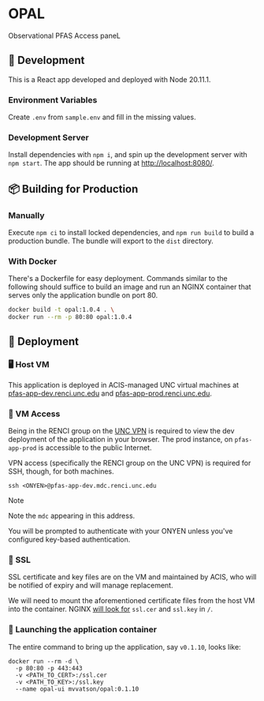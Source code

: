 # OPAL
Observational PFAS Access paneL

## 🚧 Development

This is a React app developed and deployed with Node 20.11.1.

### Environment Variables

Create `.env` from `sample.env` and fill in the missing values.

### Development Server

Install dependencies with `npm i`, and spin up the development server with `npm start`.
The app should be running at [http://localhost:8080/](http://localhost:8080/).

## 📦 Building for Production

### Manually

Execute `npm ci` to install locked dependencies, and `npm run build` to build a production bundle. The bundle will export to the `dist` directory.

### With Docker

There's a Dockerfile for easy deployment.
Commands similar to the following should suffice to build an image
and run an NGINX container that serves only the application bundle on port 80.

```bash
docker build -t opal:1.0.4 . \
docker run --rm -p 80:80 opal:1.0.4
```

## 🚢 Deployment

### 🖥 Host VM

This application is deployed in ACIS-managed UNC virtual machines at [pfas-app-dev.renci.unc.edu](https://pfas-app-dev.renci.unc.edu) and [pfas-app-prod.renci.unc.edu](https://pfas-app-prod.renci.unc.edu).

### 🪪 VM Access

Being in the RENCI group on the [UNC VPN](https://vpn.unc.edu) is required to view the dev deployment of the application in your browser. The prod instance, on `pfas-app-prod` is accessible to the public Internet.

VPN access (specifically the RENCI group on the UNC VPN) is required for SSH, though, for both machines. 

```
ssh <ONYEN>@pfas-app-dev.mdc.renci.unc.edu
```

> [!NOTE]
> Note the `mdc` appearing in this address.

You will be prompted to authenticate with your ONYEN unless you've configured key-based authentication.

### 🔑 SSL

SSL certificate and key files are on the VM and maintained by ACIS, who will be notified of expiry and will manage replacement.

We will need to mount the aforementioned certificate files from the host VM into the container. NGINX [will look for](./server.conf) `ssl.cer` and `ssl.key` in `/`.

### 🚀 Launching the application container

The entire command to bring up the application, say `v0.1.10`, looks like:
```
docker run --rm -d \
  -p 80:80 -p 443:443
  -v <PATH_TO_CERT>:/ssl.cer
  -v <PATH_TO_KEY>:/ssl.key
  --name opal-ui mvvatson/opal:0.1.10
```

